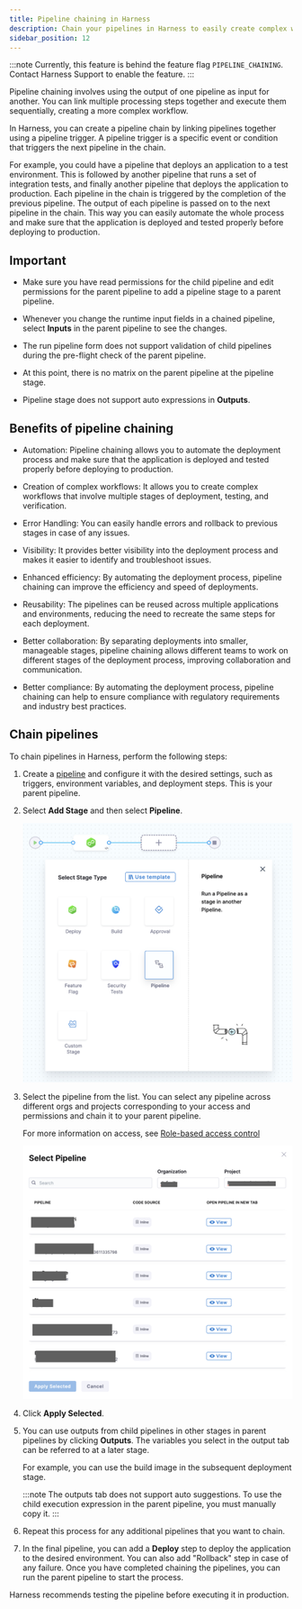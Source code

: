 ```yaml
---
title: Pipeline chaining in Harness
description: Chain your pipelines in Harness to easily create complex workflows.
sidebar_position: 12
---
```



:::note
Currently, this feature is behind the feature flag `PIPELINE_CHAINING`. Contact Harness Support to enable the feature.
:::


Pipeline chaining involves using the output of one pipeline as input for another. You can link multiple processing steps together and execute them sequentially, creating a more complex workflow.

In Harness, you can create a pipeline chain by linking pipelines together using a pipeline trigger. A pipeline trigger is a specific event or condition that triggers the next pipeline in the chain. 

For example, you could have a pipeline that deploys an application to a test environment. This is followed by another pipeline that runs a set of integration tests, and finally another pipeline that deploys the application to production. Each pipeline in the chain is triggered by the completion of the previous pipeline. The output of each pipeline is passed on to the next pipeline in the chain. This way you can easily automate the whole process and make sure that the application is deployed and tested properly before deploying to production.

## Important

- Make sure you have read permissions for the child pipeline and edit permissions for the parent pipeline to add a pipeline stage to a parent pipeline.

- Whenever you change the runtime input fields in a chained pipeline, select **Inputs** in the parent pipeline to see the changes.

- The run pipeline form does not support validation of child pipelines during the pre-flight check of the parent pipeline.

- At this point, there is no matrix on the parent pipeline at the pipeline stage.

- Pipeline stage does not support auto expressions in **Outputs**.



## Benefits of pipeline chaining

- Automation: Pipeline chaining allows you to automate the deployment process and make sure that the application is deployed and tested properly before deploying to production.
 
- Creation of complex workflows: It allows you to create complex workflows that involve multiple stages of deployment, testing, and verification.
 
- Error Handling: You can easily handle errors and rollback to previous stages in case of any issues.
 
- Visibility: It provides better visibility into the deployment process and makes it easier to identify and troubleshoot issues.
 
- Enhanced efficiency: By automating the deployment process, pipeline chaining can improve the efficiency and speed of deployments.
 
- Reusability: The pipelines can be reused across multiple applications and environments, reducing the need to recreate the same steps for each deployment.
 
- Better collaboration: By separating deployments into smaller, manageable stages, pipeline chaining allows different teams to work on different stages of the deployment process, improving collaboration and communication.
 
- Better compliance: By automating the deployment process, pipeline chaining can help to ensure compliance with regulatory requirements and industry best practices.

## Chain pipelines 
To chain pipelines in Harness, perform the following steps: 

1. Create a [pipeline](../8_Pipelines/add-a-stage.md#step-1-create-a-pipeline) and configure it with the desired settings, such as triggers, environment variables, and deployment steps.
   This is your parent pipeline.
2. Select **Add Stage** and then select **Pipeline**.
   
   ![](./static/pipeline-chain-option.png)

3. Select the pipeline from the list. You can select any pipeline across different orgs and projects corresponding to your access and permissions and chain it to your parent pipeline.
   
   For more information on access, see [Role-based access control](../4_Role-Based-Access-Control/1-rbac-in-harness.md)

   ![](./static/pipeline-chain-list.png)

4. Click **Apply Selected**.

5. You can use outputs from child pipelines in other stages in parent pipelines by clicking **Outputs**.
   The variables you select in the output tab can be referred to at a later stage.

   For example, you can use the build image in the subsequent deployment stage.
   
   :::note
   The outputs tab does not support auto suggestions. To use the child execution expression in the parent pipeline, you must manually copy it.
   :::
   

6. Repeat this process for any additional pipelines that you want to chain.

7. In the final pipeline, you can add a **Deploy** step to deploy the application to the desired environment.
   You can also add "Rollback" step in case of any failure.
   Once you have completed chaining the pipelines, you can run the parent pipeline to start the process.
   
Harness recommends testing the pipeline before executing it in production.
